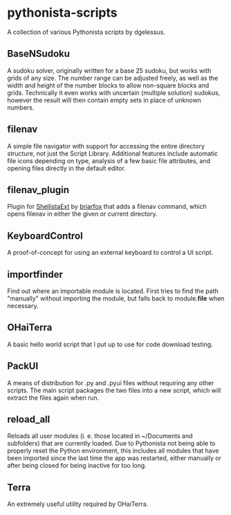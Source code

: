 # pythonista-scripts
A collection of various Pythonista scripts by dgelessus.

## BaseNSudoku
A sudoku solver, originally written for a base 25 sudoku, but works with grids of any size. The number range can be adjusted freely, as well as the width and height of the number blocks to allow non-square blocks and grids. Technically it even works with uncertain (multiple solution) sudokus, however the result will then contain empty sets in place of unknown numbers.

## filenav
A simple file navigator with support for accessing the entire directory structure, not just the Script Library. Additional features include automatic file icons depending on type, analysis of a few basic file attributes, and opening files directly in the default editor.

## filenav_plugin
Plugin for [ShellistaExt](http://github.com/briarfox/ShellistaExt) by [briarfox](http://github.com/briarfox) that adds a filenav command, which opens filenav in either the given or current directory.

## KeyboardControl
A proof-of-concept for using an external keyboard to control a UI script.

## importfinder
Find out where an importable module is located. First tries to find the path "manually" without importing the module, but falls back to module.__file__ when necessary.

## OHaiTerra
A basic hello world script that I put up to use for code download testing.

## PackUI
A means of distribution for .py and .pyui files without requiring any other scripts. The main script packages the two files into a new script, which will extract the files again when run.

## reload_all
Reloads all user modules (i. e. those located in ~/Documents and subfolders) that are currently loaded. Due to Pythonista not being able to properly reset the Python environment, this includes all modules that have been imported since the last time the app was restarted, either manually or after being closed for being inactive for too long.

## Terra
An extremely useful utility required by OHaiTerra.

